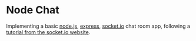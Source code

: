 # Node Chat

Implementing a basic [node.js](https://nodejs.org/en/), [express](https://expressjs.com/), [socket.io](https://socket.io) chat room app, following a [tutorial from the socket.io website](https://socket.io/get-started/chat/).
